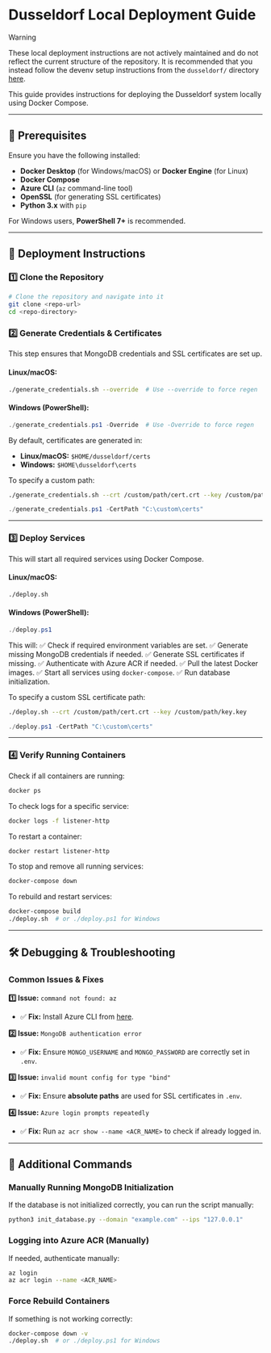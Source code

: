 # **Dusseldorf Local Deployment Guide**

> [!WARNING]
> These local deployment instructions are not actively maintained and do not reflect the current structure of
> the repository. It is recommended that you instead follow the devenv setup instructions from the `dusseldorf/`
> directory [here](https://github.com/microsoft/dusseldorf/tree/main/dusseldorf).

This guide provides instructions for deploying the Dusseldorf system locally using Docker Compose.

---

## **📌 Prerequisites**
Ensure you have the following installed:

- **Docker Desktop** (for Windows/macOS) or **Docker Engine** (for Linux)
- **Docker Compose**
- **Azure CLI** (`az` command-line tool)
- **OpenSSL** (for generating SSL certificates)
- **Python 3.x** with `pip`

For Windows users, **PowerShell 7+** is recommended.

---

## **🚀 Deployment Instructions**

### **1️⃣ Clone the Repository**
```sh
# Clone the repository and navigate into it
git clone <repo-url>
cd <repo-directory>
```

### **2️⃣ Generate Credentials & Certificates**

This step ensures that MongoDB credentials and SSL certificates are set up.

#### **Linux/macOS**:
```sh
./generate_credentials.sh --override  # Use --override to force regen
```

#### **Windows (PowerShell)**:
```powershell
./generate_credentials.ps1 -Override  # Use -Override to force regen
```

By default, certificates are generated in:
- **Linux/macOS:** `$HOME/dusseldorf/certs`
- **Windows:** `$HOME\dusseldorf\certs`

To specify a custom path:
```sh
./generate_credentials.sh --crt /custom/path/cert.crt --key /custom/path/key.key
```
```powershell
./generate_credentials.ps1 -CertPath "C:\custom\certs"
```

---

### **3️⃣ Deploy Services**

This will start all required services using Docker Compose.

#### **Linux/macOS**:
```sh
./deploy.sh
```

#### **Windows (PowerShell)**:
```powershell
./deploy.ps1
```

This will:
✅ Check if required environment variables are set.
✅ Generate missing MongoDB credentials if needed.
✅ Generate SSL certificates if missing.
✅ Authenticate with Azure ACR if needed.
✅ Pull the latest Docker images.
✅ Start all services using `docker-compose`.
✅ Run database initialization.

To specify a custom SSL certificate path:
```sh
./deploy.sh --crt /custom/path/cert.crt --key /custom/path/key.key
```
```powershell
./deploy.ps1 -CertPath "C:\custom\certs"
```

---

### **4️⃣ Verify Running Containers**
Check if all containers are running:
```sh
docker ps
```

To check logs for a specific service:
```sh
docker logs -f listener-http
```

To restart a container:
```sh
docker restart listener-http
```

To stop and remove all running services:
```sh
docker-compose down
```

To rebuild and restart services:
```sh
docker-compose build
./deploy.sh  # or ./deploy.ps1 for Windows
```

---

## **🛠 Debugging & Troubleshooting**

### **Common Issues & Fixes**

**1️⃣ Issue:** `command not found: az`
- ✅ **Fix:** Install Azure CLI from [here](https://aka.ms/installazurecli).

**2️⃣ Issue:** `MongoDB authentication error`
- ✅ **Fix:** Ensure `MONGO_USERNAME` and `MONGO_PASSWORD` are correctly set in `.env`.

**3️⃣ Issue:** `invalid mount config for type "bind"`
- ✅ **Fix:** Ensure **absolute paths** are used for SSL certificates in `.env`.

**4️⃣ Issue:** `Azure login prompts repeatedly`
- ✅ **Fix:** Run `az acr show --name <ACR_NAME>` to check if already logged in.

---

## **📖 Additional Commands**

### **Manually Running MongoDB Initialization**
If the database is not initialized correctly, you can run the script manually:
```sh
python3 init_database.py --domain "example.com" --ips "127.0.0.1"
```

### **Logging into Azure ACR (Manually)**
If needed, authenticate manually:
```sh
az login
az acr login --name <ACR_NAME>
```

### **Force Rebuild Containers**
If something is not working correctly:
```sh
docker-compose down -v
./deploy.sh  # or ./deploy.ps1 for Windows
```

